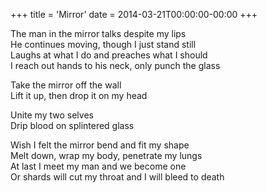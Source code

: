 +++
title = 'Mirror'
date = 2014-03-21T00:00:00-00:00
+++

The man in the mirror talks despite my lips\
He continues moving, though I just stand still\
Laughs at what I do and preaches what I should\
I reach out hands to his neck, only punch the glass

Take the mirror off the wall\
Lift it up, then drop it on my head

Unite my two selves\
Drip blood on splintered glass

Wish I felt the mirror bend and fit my shape\
Melt down, wrap my body, penetrate my lungs\
At last I meet my man and we become one\
Or shards will cut my throat and I will bleed to death

